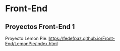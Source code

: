 # Front-End
## Proyectos Front-End 1
Proyecto Lemon Pie: https://fedefpaz.github.io/Front-End/LemonPie/index.html
